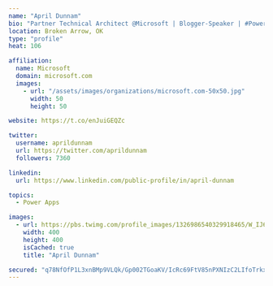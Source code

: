 ```yaml
---
name: "April Dunnam"
bio: "Partner Technical Architect @Microsoft | Blogger-Speaker | #PowerApps, #PowerAutomate, #Office365, #SharePoint | #WIT | #Karaoke Queen"
location: Broken Arrow, OK
type: "profile"
heat: 106

affiliation:
  name: Microsoft
  domain: microsoft.com
  images:
    - url: "/assets/images/organizations/microsoft.com-50x50.jpg"
      width: 50
      height: 50

website: https://t.co/enJuiGEQZc

twitter:
  username: aprildunnam
  url: https://twitter.com/aprildunnam
  followers: 7360

linkedin:
  url: https://www.linkedin.com/public-profile/in/april-dunnam

topics:
  - Power Apps

images:
  - url: https://pbs.twimg.com/profile_images/1326986540329918465/W_IJ6Ih2_400x400.jpg
    width: 400
    height: 400
    isCached: true
    title: "April Dunnam"

secured: "q78NfOfP1L3xnBMp9VLQk/Gp002TGoaKV/IcRc69FtV85nPXNIzC2LIfoTrkxw0wPkwRikVNd+D8h4nAfY+B0EC+ZiBUyEuwC1Z1nE2Gk0BeRq2A1/XqbcbxsibmaC8fCM/Ufxm8YF1IDiRygyW+47ZuQuzmFOfy+g81r6fxWcovHRHGRO8SyWXzs4dYUWuKcmNjMxYNzksY/MUG8ggKQ8Hz+6z/1rDtZDUT4M8XRiD0B1UBR7zhVsgnLgsFXtX1nk/DQn5WKK3TABwFVXd9grGGY78LVrSdD/FnotL1xQIatm44xBjLQvmL08VIQ4BN3vpg11pkUd9sIoZzl5v3rU/Ug1BZOwP96SGENRCj7ElXJCYkX6IIS5Ycj5zjsHqEaIq7V18InXSH3DR2AqFW3pHudUQN1yuuZf28OTF95+k=;EgmxwLsm3Ts50hzlDOG7xg=="
---
```


